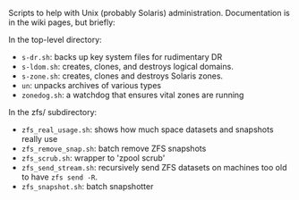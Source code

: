 Scripts to help with Unix (probably Solaris) administration. Documentation
is in the wiki pages, but briefly:

In the top-level directory:

 * `s-dr.sh`: backs up key system files for rudimentary DR
 * `s-ldom.sh`: creates, clones, and destroys logical domains.
 * `s-zone.sh`: creates, clones and destroys Solaris zones.
 * `un`: unpacks archives of various types
 * `zonedog.sh`: a watchdog that ensures vital zones are running

In the zfs/ subdirectory:

 * `zfs_real_usage.sh`: shows how much space datasets and snapshots really use
 * `zfs_remove_snap.sh`: batch remove ZFS snapshots
 * `zfs_scrub.sh`: wrapper to 'zpool scrub'
 * `zfs_send_stream.sh`: recursively send ZFS datasets on machines too old to
  have `zfs send -R`.
 * `zfs_snapshot.sh`: batch snapshotter
